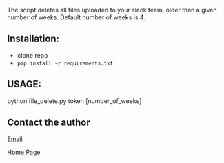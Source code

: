 The script deletes all files uploaded to your slack team, older than a given number of weeks.
Default number of weeks is 4.

## Installation:
- clone repo
- `pip install -r requirements.txt`

## USAGE:
python file_delete.py token [number_of_weeks]

## Contact the author
[Email](mailto:administrator@tetraetc.com)

[Home Page](http://code.tetraetc.com)
